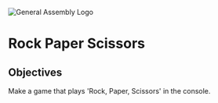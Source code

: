 ![General Assembly Logo](http://i.imgur.com/ke8USTq.png)

# Rock Paper Scissors

## Objectives

Make a game that plays 'Rock, Paper, Scissors' in the console.

